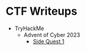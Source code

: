 # CTF Writeups
* TryHackMe
  * Advent of Cyber 2023
    * [Side Quest 1](thm/aoc2023-sidequests/returnoftheyeti.md)
